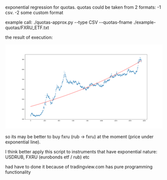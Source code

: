
exponential regression for quotas.
quotas could be taken from 2 formats: 
-1 csv.
-2 some custom format 


example call:
./quotas-approx.py --type CSV --quotas-fname ./example-quotas/FXRU_ETF.txt

the result of execution:

![](images/Figure_fxru.png)


so its may be better to buy fxru (rub -> fxru) at the moment (price under exponential line).

I think better apply this script to instruments that have exponential nature:
USDRUB, FXRU (eurobonds etf / rub) etc

had have to done it because of tradingview.com has pure programming functionality
